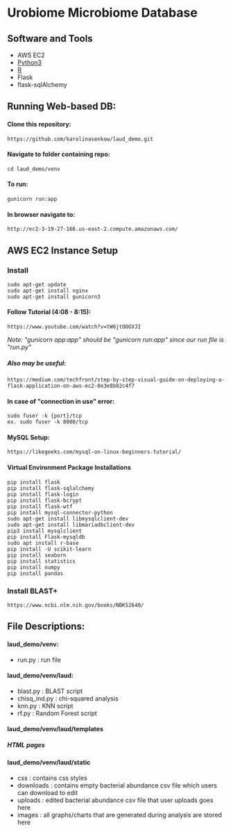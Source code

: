 # Urobiome Microbiome Database

## Software and Tools
* AWS EC2
* [Python3](https://www.python.org/downloads/)
* [R](https://www.r-project.org/)
* Flask
* flask-sqlAlchemy

## Running Web-based DB:

#### Clone this repository:
	https://github.com/karolinasenkow/laud_demo.git
  
#### Navigate to folder containing repo:
	cd laud_demo/venv
  
#### To run:
	gunicorn run:app
  
#### In browser navigate to:
	http://ec2-3-19-27-166.us-east-2.compute.amazonaws.com/
	
## AWS EC2 Instance Setup
    
### Install
    sudo apt-get update
    sudo apt-get install nginx
    sudo apt-get install gunicorn3
#### Follow Tutorial (4:08 - 8:15):
    https://www.youtube.com/watch?v=tW6jtOOGVJI
*Note: "gunicorn app:app" should be "gunicorn run:app" since our run file is "run.py"*
  
##### Also may be useful:
    https://medium.com/techfront/step-by-step-visual-guide-on-deploying-a-flask-application-on-aws-ec2-8e3e8b82c4f7

#### In case of "connection in use" error:
    sudo fuser -k {port}/tcp
    ex. sudo fuser -k 8000/tcp
    
#### MySQL Setup:
    https://likegeeks.com/mysql-on-linux-beginners-tutorial/
  
#### Virtual Environment Package Installations
    pip install flask
    pip install flask-sqlalchemy 
    pip install flask-login
    pip install flask-bcrypt
    pip install flask-wtf
    pip install mysql-connector-python
    sudo apt-get install libmysqlclient-dev
    sudo apt-get install libmariadbclient-dev
    pip3 install mysqlclient
    pip install Flask-mysqldb
    sudo apt install r-base
    pip install -U scikit-learn
    pip install seaborn
    pip install statistics
    pip install numpy
    pip install pandas
    
### Install BLAST+
    https://www.ncbi.nlm.nih.gov/books/NBK52640/
    
## File Descriptions:
#### laud_demo/venv:
* run.py : run file

#### laud_demo/venv/laud:

* blast.py : BLAST script
* chisq_ind.py : chi-squared analysis
* knn.py : KNN script
* rf.py : Random Forest script

#### laud_demo/venv/laud/templates
##### HTML pages

#### laud_demo/venv/laud/static
* css : contains css styles
* downloads : contains empty bacterial abundance csv file which users can download to edit
* uploads : edited bacterial abundance csv file that user uploads goes here
* images : all graphs/charts that are generated during analysis are stored here
    
    
